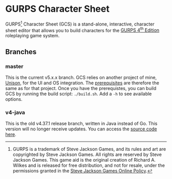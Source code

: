 # GURPS Character Sheet

GURPS[^1] Character Sheet (GCS) is a stand-alone, interactive, character sheet editor that allows you to build
characters for the [GURPS 4<sup>th</sup> Edition](http://www.sjgames.com/gurps) roleplaying game system.

## Branches

### master

This is the current v5.x.x branch. GCS relies on another project of mine, [Unison](https://github.com/richardwilkes/unison),
for the UI and OS integration. The [prerequisites](https://github.com/richardwilkes/unison/blob/main/README.md) are
therefore the same as for that project. Once you have the prerequistes, you can build GCS by running the build script:
`./build.sh`. Add a `-h` to see available options.

### v4-java

This is the old v4.37.1 release branch, written in Java instead of Go. This version will no longer receive updates.
You can access the [source code here](https://github.com/richardwilkes/gcs/tree/v4-java).

[^1]: GURPS is a trademark of Steve Jackson Games, and its rules and art are copyrighted by Steve Jackson Games. All
  rights are reserved by Steve Jackson Games. This game aid is the original creation of Richard A. Wilkes and is
  released for free distribution, and not for resale, under the permissions granted in the
  <a href="http://www.sjgames.com/general/online_policy.html">Steve Jackson Games Online Policy</a>.
